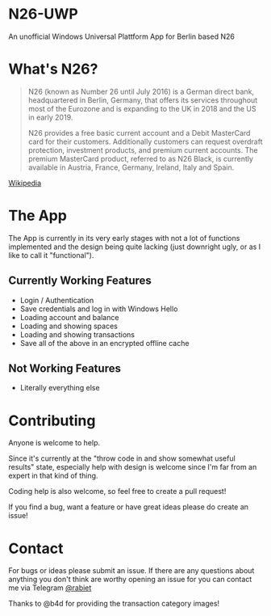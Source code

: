 # N26-UWP
An unofficial Windows Universal Plattform App for Berlin based N26

# What's N26?
> N26 (known as Number 26 until July 2016) is a German direct bank, headquartered in Berlin, Germany, that offers its services throughout most of the Eurozone and is expanding to the UK in 2018 and the US in early 2019.
>
> N26 provides a free basic current account and a Debit MasterCard card for their customers. Additionally customers can request overdraft protection, investment products, and premium current accounts. The premium MasterCard product, referred to as N26 Black, is currently available in Austria, France, Germany, Ireland, Italy and Spain.

[Wikipedia](https://en.wikipedia.org/wiki/N26_(bank))

# The App
The App is currently in its very early stages with not a lot of functions implemented and the design being quite lacking (just downright ugly, or as I like to call it "functional").

## Currently Working Features
* Login / Authentication
* Save credentials and log in with Windows Hello
* Loading account and balance
* Loading and showing spaces
* Loading and showing transactions
* Save all of the above in an encrypted offline cache

## Not Working Features
* Literally everything else

# Contributing
Anyone is welcome to help.

Since it's currently at the "throw code in and show somewhat useful results" state, especially help with design is welcome since I'm far from an expert in that kind of thing. 

Coding help is also welcome, so feel free to create a pull request!

If you find a bug, want a feature or have great ideas please do create an issue!

# Contact
For bugs or ideas please submit an issue.
If there are any questions about anything you don't think are worthy opening an issue for you can contact me via Telegram [@rabiet](https://t.me/rabiet)


Thanks to @b4d for providing the transaction category images!
